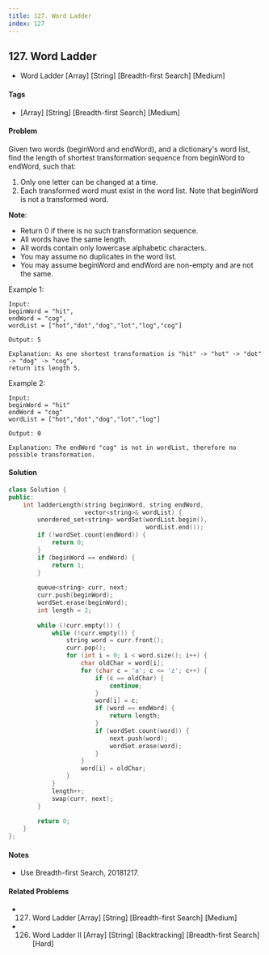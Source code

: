 ```yaml
---
title: 127. Word Ladder
index: 127
---
```


## 127. Word Ladder
- Word Ladder [Array] [String] [Breadth-first Search] [Medium]

#### Tags
- [Array] [String] [Breadth-first Search] [Medium]

#### Problem
Given two words (beginWord and endWord), and a dictionary's word list, find the length of shortest transformation sequence from beginWord to endWord, such that:

1. Only one letter can be changed at a time.
2. Each transformed word must exist in the word list. Note that beginWord is not a transformed word.

**Note**:

- Return 0 if there is no such transformation sequence.
- All words have the same length.
- All words contain only lowercase alphabetic characters.
- You may assume no duplicates in the word list.
- You may assume beginWord and endWord are non-empty and are not the same.

Example 1:

    Input:
    beginWord = "hit",
    endWord = "cog",
    wordList = ["hot","dot","dog","lot","log","cog"]

    Output: 5

    Explanation: As one shortest transformation is "hit" -> "hot" -> "dot" -> "dog" -> "cog",
    return its length 5.

Example 2:

    Input:
    beginWord = "hit"
    endWord = "cog"
    wordList = ["hot","dot","dog","lot","log"]

    Output: 0

    Explanation: The endWord "cog" is not in wordList, therefore no possible transformation.

#### Solution
``` C++
class Solution {
public:
    int ladderLength(string beginWord, string endWord, 
                     vector<string>& wordList) {
        unordered_set<string> wordSet(wordList.begin(), 
                                      wordList.end());
        if (!wordSet.count(endWord)) {
            return 0;
        }
        if (beginWord == endWord) {
            return 1;
        }
        
        queue<string> curr, next;
        curr.push(beginWord);
        wordSet.erase(beginWord);
        int length = 2;
        
        while (!curr.empty()) {
            while (!curr.empty()) {
                string word = curr.front();
                curr.pop();
                for (int i = 0; i < word.size(); i++) {
                    char oldChar = word[i];
                    for (char c = 'a'; c <= 'z'; c++) {
                        if (c == oldChar) {
                            continue;
                        }
                        word[i] = c;
                        if (word == endWord) {
                            return length;
                        }
                        if (wordSet.count(word)) {
                            next.push(word);
                            wordSet.erase(word);
                        }
                    }
                    word[i] = oldChar;
                }
            }
            length++;
            swap(curr, next);
        }
        
        return 0;
    }
};
```

#### Notes
- Use Breadth-first Search, 20181217.

#### Related Problems
- 127. Word Ladder [Array] [String] [Breadth-first Search] [Medium]
- 126. Word Ladder II [Array] [String] [Backtracking] [Breadth-first Search] [Hard]
